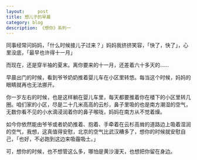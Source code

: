 ```yaml
---
layout:     post
title: 想儿子的早晨
category: blog
description: 《想你》系列一
---
```




同事经常问妈妈，「什么时候接儿子过来？」妈妈我挤挤笑容，「快了，快了」，心里没底，「最早也许得十一月」

而现在，还是穿半袖的夏末。离你要来的十一月，还差着六十多天的……


早晨出门的时候，看到爷爷奶奶推着婴儿车在小区里转悠。每当这个时候，妈妈的眼睛就再也无法挪开。

你一岁左右的时候，也是这样躺在婴儿车里，每天都要推着你在楼下的小区里转几圈。咱们家的小区，尽是二十几米高高的云杉，鼻子里吸的也是南方潮湿的空气，无数你看不见的小水滴浸润着你的鼻子喉咙，妈妈在南方从不觉着燥。

如今你依然能由爷爷或者奶奶推着、抱着、手牵着在云杉高耸的道路边上吸着湿润的空气，我想，这真值得安慰，北京的空气比武汉糟多了，想你的时候就安慰自己，「也好，不必跑到这边来吸霾吸土。」

可，想你的时候，也不想管这么多，哪怕是黄沙漫天，也想把你留在身边。

